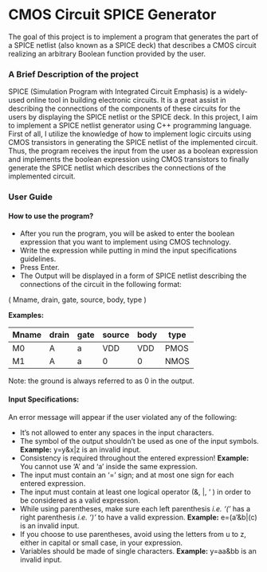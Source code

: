 # CMOS Circuit SPICE Generator
The goal of this project is to implement a program that generates the part of a SPICE netlist (also  known as a SPICE deck) that describes a CMOS circuit realizing an arbitrary Boolean function provided by the user.

### A Brief Description of the project

SPICE (Simulation Program with Integrated Circuit Emphasis) is a widely-used online
tool in building electronic circuits. It is a great assist in describing the connections of
the components of these circuits for the users by displaying the SPICE netlist or the
SPICE deck.
In this project, I aim to implement a SPICE netlist generator using C++
programming language. First of all, I utilize the knowledge of how to implement
logic circuits using CMOS transistors in generating the SPICE netlist of the
implemented circuit. Thus, the program receives the input from the user as a boolean
expression and implements the boolean expression using CMOS transistors to finally
generate the SPICE netlist which describes the connections of the implemented
circuit.

### User Guide

#### How to use the program?
- After you run the program, you will be asked to enter the boolean expression that you want to implement using CMOS technology.
- Write the expression while putting in mind the input specifications guidelines.
- Press Enter.
- The Output will be displayed in a form of SPICE netlist describing the connections of the circuit in the following format:

( Mname,  drain,  gate,  source,  body,  type )


**Examples:**

| Mname  | drain | gate | source | body | type |
| -----  | ----- | ----- | ----- | ----- | ----- |
| M0 | A | a | VDD | VDD | PMOS |
| M1 | A | a | 0 | 0 |NMOS |

Note: the ground is always referred to as 0 in the output.

#### Input Specifications:

An error message will appear if the user violated any of the following:

- It’s not allowed to enter any spaces in the input characters.
- The symbol of the output shouldn’t be used as one of the input symbols.
**Example:** y=y&x|z is an invalid input.
- Consistency is required throughout the entered expression!
**Example:** You cannot use ‘A’ and ‘a’ inside the same expression.
- The input must contain an ‘=’ sign; and at most one sign for each entered expression.
- The input must contain at least one logical operator (&, |, ‘ ) in order to be considered as a valid expression.
- While using parentheses, make sure each left parenthesis _i.e. ‘(’_ has a right parenthesis _i.e. ‘)’_ to have a valid expression.
**Example:** e=(a’&b|(c) is an invalid input.
- If you choose to use parentheses, avoid using the letters from u to z, either in capital or small case, in your expression.
- Variables should be made of single characters. **Example:** y=aa&bb is an invalid input.



